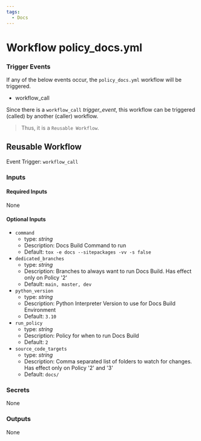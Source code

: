 ```yaml
---
tags:
  - Docs
---
```


# Workflow policy_docs.yml

### Trigger Events

If any of the below events occur, the `policy_docs.yml` workflow will be triggered.

- workflow_call

Since there is a `workflow_call` _trigger_event_, this workflow can be triggered (called) by another (caller) workflow.
> Thus, it is a `Reusable Workflow`.


## Reusable Workflow

Event Trigger: `workflow_call`

### Inputs

#### Required Inputs

None

#### Optional Inputs

- `command`
    - type: _string_
    - Description: Docs Build Command to run
    - Default: `tox -e docs --sitepackages -vv -s false`
- `dedicated_branches`
    - type: _string_
    - Description: Branches to always want to run Docs Build. Has effect only on Policy '2'
    - Default: `main, master, dev`
- `python_version`
    - type: _string_
    - Description: Python Interpreter Version to use for Docs Build Environment
    - Default: `3.10`
- `run_policy`
    - type: _string_
    - Description: Policy for when to run Docs Build
    - Default: `2`
- `source_code_targets`
    - type: _string_
    - Description: Comma separated list of folders to watch for changes. Has effect only on Policy '2' and '3'
    - Default: `docs/`

### Secrets

None

### Outputs

None
